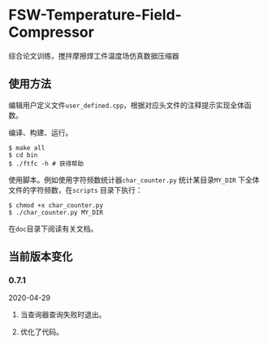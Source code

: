 FSW-Temperature-Field-Compressor
================================

综合论文训练，搅拌摩擦焊工件温度场仿真数据压缩器

使用方法
--------

编辑用户定义文件`user_defined.cpp`，根据对应头文件的注释提示实现全体函数。

编译、构建、运行。

```
$ make all
$ cd bin
$ ./ftfc -h # 获得帮助
```

使用脚本。例如使用字符频数统计器`char_counter.py` 统计某目录`MY_DIR` 下全体文件的字符频数，在`scripts` 目录下执行：

```
$ chmod +x char_counter.py
$ ./char_counter.py MY_DIR
```

在`doc`目录下阅读有关文档。

当前版本变化
------------

### 0.7.1

2020-04-29

1.	当查询器查询失败时退出。

2.	优化了代码。
